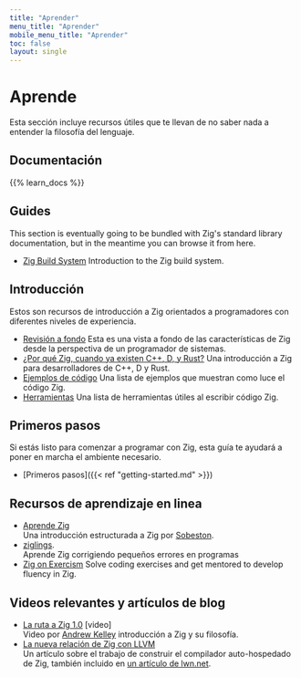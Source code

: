 ```yaml
---
title: "Aprender"
menu_title: "Aprender"
mobile_menu_title: "Aprender"
toc: false
layout: single
---
```


# Aprende
Esta sección incluye recursos útiles que te llevan de no saber nada a entender la filosofía del lenguaje.

## Documentación
{{% learn_docs %}}

## Guides
This section is eventually going to be bundled with Zig's standard library documentation, but
in the meantime you can browse it from here.

- [Zig Build System](build-system/)
Introduction to the Zig build system.

## Introducción
Estos son recursos de introducción a Zig orientados a programadores con diferentes niveles de experiencia.

- [Revisión a fondo](overview/)
Esta es una vista a fondo de las características de Zig desde la perspectiva de un programador de sistemas.
- [¿Por qué Zig, cuando ya existen C++, D, y Rust?](why_zig_rust_d_cpp/)
Una introducción a Zig para desarrolladores de C++, D y Rust.
- [Ejemplos de código](samples/)
Una lista de ejemplos que muestran como luce el código Zig.
- [Herramientas](tools/)
Una lista de herramientas útiles al escribir código Zig.

## Primeros pasos
Si estás listo para comenzar a programar con Zig, esta guía te ayudará a poner en marcha el ambiente necesario.

- [Primeros pasos]({{< ref "getting-started.md" >}})  

## Recursos de aprendizaje en linea
- [Aprende Zig](https://ziglearn.org)  
Una introducción estructurada a Zig por [Sobeston](https://github.com/sobeston).
- [ziglings](https://ziglings.org).  
Aprende Zig corrigiendo pequeños errores en programas
- [Zig on Exercism](https://exercism.org/tracks/zig)
Solve coding exercises and get mentored to develop fluency in Zig.

## Videos relevantes y artículos de blog
- [La ruta a Zig 1.0](https://www.youtube.com/watch?v=Gv2I7qTux7g) [video]  
Video por [Andrew Kelley](https://andrewkelley.me) introducción a Zig y su filosofía.
- [La nueva relación de Zig con LLVM](https://kristoff.it/blog/zig-new-relationship-llvm/)  
Un artículo sobre el trabajo de construir el compilador auto-hospedado de Zig, también incluido en [un artículo de lwn.net](https://lwn.net/Articles/833400/).

